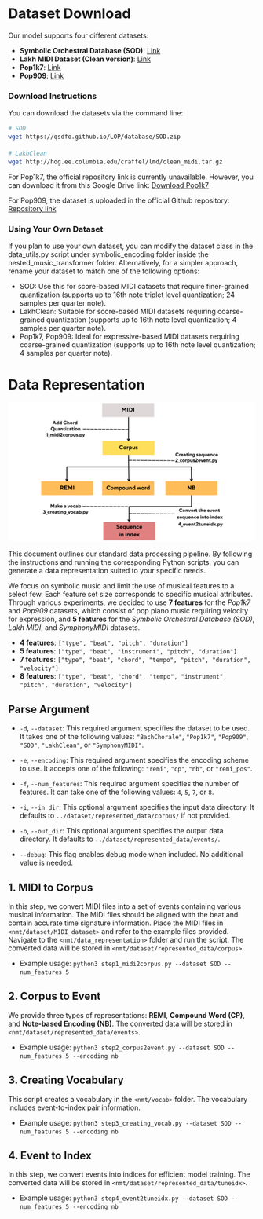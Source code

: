 # Dataset Download

Our model supports four different datasets:

- **Symbolic Orchestral Database (SOD)**: [Link](https://qsdfo.github.io/LOP/database.html)  
- **Lakh MIDI Dataset (Clean version)**: [Link](https://colinraffel.com/projects/lmd/)  
- **Pop1k7**: [Link](https://github.com/YatingMusic/compound-word-transformer)  
- **Pop909**: [Link](https://github.com/music-x-lab/POP909-Dataset)  

### Download Instructions

You can download the datasets via the command line:

```sh
# SOD
wget https://qsdfo.github.io/LOP/database/SOD.zip

# LakhClean
wget http://hog.ee.columbia.edu/craffel/lmd/clean_midi.tar.gz
```

For Pop1k7, the official repository link is currently unavailable. However, you can download it from this Google Drive link:
[Download Pop1k7](https://drive.google.com/file/d/1GnbELjE-kQ4WOkBmZ3XapFKIaltySRyV/view?usp=drive_link)

For Pop909, the dataset is uploaded in the official Github repository: [Repository link](https://github.com/music-x-lab/POP909-Dataset)

### Using Your Own Dataset
If you plan to use your own dataset, you can modify the dataset class in the data_utils.py script under symbolic_encoding folder inside the nested_music_transformer folder. Alternatively, for a simpler approach, rename your dataset to match one of the following options:

- SOD: Use this for score-based MIDI datasets that require finer-grained quantization (supports up to 16th note triplet level quantization; 24 samples per quarter note).
- LakhClean: Suitable for score-based MIDI datasets requiring coarse-grained quantization (supports up to 16th note level quantization; 4 samples per quarter note).
- Pop1k7, Pop909: Ideal for expressive-based MIDI datasets requiring coarse-grained quantization (supports up to 16th note level quantization; 4 samples per quarter note).

# Data Representation

<p align="center">
<img src="figure/Data_Representation_Pipeline.png" width="1000">
</p>


This document outlines our standard data processing pipeline. By following the instructions and running the corresponding Python scripts, you can generate a data representation suited to your specific needs.

We focus on symbolic music and limit the use of musical features to a select few. Each feature set size corresponds to specific musical attributes. Through various experiments, we decided to use **7 features** for the *Pop1k7* and *Pop909* datasets, which consist of pop piano music requiring velocity for expression, and **5 features** for the *Symbolic Orchestral Database (SOD)*, *Lakh MIDI*, and *SymphonyMIDI* datasets.

- **4 features**: `["type", "beat", "pitch", "duration"]`
- **5 features**: `["type", "beat", "instrument", "pitch", "duration"]`
- **7 features**: `["type", "beat", "chord", "tempo", "pitch", "duration", "velocity"]`
- **8 features**: `["type", "beat", "chord", "tempo", "instrument", "pitch", "duration", "velocity"]`

## Parse Argument
- `-d`, `--dataset`: This required argument specifies the dataset to be used. It takes one of the following values: `"BachChorale"`, `"Pop1k7"`, `"Pop909"`, `"SOD"`, `"LakhClean"`, or `"SymphonyMIDI"`.
  
- `-e`, `--encoding`: This required argument specifies the encoding scheme to use. It accepts one of the following: `"remi"`, `"cp"`, `"nb"`, or `"remi_pos"`.

- `-f`, `--num_features`: This required argument specifies the number of features. It can take one of the following values: `4`, `5`, `7`, or `8`.

- `-i`, `--in_dir`: This optional argument specifies the input data directory. It defaults to `../dataset/represented_data/corpus/` if not provided.

- `-o`, `--out_dir`: This optional argument specifies the output data directory. It defaults to `../dataset/represented_data/events/`.

- `--debug`: This flag enables debug mode when included. No additional value is needed.

## 1. MIDI to Corpus
In this step, we convert MIDI files into a set of events containing various musical information. The MIDI files should be aligned with the beat and contain accurate time signature information. Place the MIDI files in `<nmt/dataset/MIDI_dataset>` and refer to the example files provided. Navigate to the `<nmt/data_representation>` folder and run the script. The converted data will be stored in `<nmt/dataset/represented_data/corpus>`.

- Example usage: `python3 step1_midi2corpus.py --dataset SOD --num_features 5`

## 2. Corpus to Event
We provide three types of representations: **REMI**, **Compound Word (CP)**, and **Note-based Encoding (NB)**. The converted data will be stored in `<nmt/dataset/represented_data/events>`.

- Example usage: `python3 step2_corpus2event.py --dataset SOD --num_features 5 --encoding nb`

## 3. Creating Vocabulary
This script creates a vocabulary in the `<nmt/vocab>` folder. The vocabulary includes event-to-index pair information.

- Example usage: `python3 step3_creating_vocab.py --dataset SOD --num_features 5 --encoding nb`

## 4. Event to Index
In this step, we convert events into indices for efficient model training. The converted data will be stored in `<nmt/dataset/represented_data/tuneidx>`.

- Example usage: `python3 step4_event2tuneidx.py --dataset SOD --num_features 5 --encoding nb`
